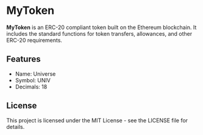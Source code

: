 # MyToken

**MyToken** is an ERC-20 compliant token built on the Ethereum blockchain. It includes the standard functions for token transfers, allowances, and other ERC-20 requirements.

## Features

- Name: Universe
- Symbol: UNIV
- Decimals: 18

## License

This project is licensed under the MIT License - see the LICENSE file for details.
